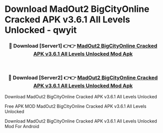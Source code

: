 # Download MadOut2 BigCityOnline Cracked APK v3.6.1 All Levels Unlocked - qwyit



<div align="center">
<h3>🔴 Download [Server1] 👉👉 <a href="https://momento.my/?title=MadOut2_BigCityOnline_Cracked_APK_v3.6.1_All_Levels_Unlocked">MadOut2 BigCityOnline Cracked APK v3.6.1 All Levels Unlocked Mod Apk</a></h3><br>

<h3>🔴 Download [Server2] 👉👉 <a href="https://momento.my/?title=MadOut2_BigCityOnline_Cracked_APK_v3.6.1_All_Levels_Unlocked">MadOut2 BigCityOnline Cracked APK v3.6.1 All Levels Unlocked Mod Apk</a></h3>
</div>



Download MadOut2 BigCityOnline Cracked APK v3.6.1 All Levels Unlocked 

Free APK MOD MadOut2 BigCityOnline Cracked APK v3.6.1 All Levels Unlocked 

Download MadOut2 BigCityOnline Cracked APK v3.6.1 All Levels Unlocked Mod For Android
